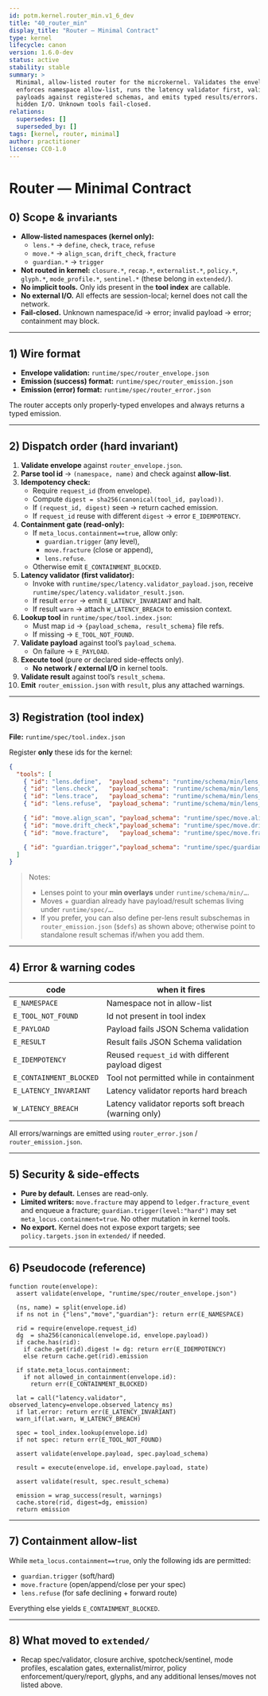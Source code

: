 ```yaml
---
id: potm.kernel.router_min.v1_6_dev
title: "40_router_min"
display_title: "Router — Minimal Contract"
type: kernel
lifecycle: canon
version: 1.6.0-dev
status: active
stability: stable
summary: >
  Minimal, allow-listed router for the microkernel. Validates the envelope,
  enforces namespace allow-list, runs the latency validator first, validates
  payloads against registered schemas, and emits typed results/errors. No
  hidden I/O. Unknown tools fail-closed.
relations:
  supersedes: []
  superseded_by: []
tags: [kernel, router, minimal]
author: practitioner
license: CC0-1.0
---
```


# Router — Minimal Contract

## 0) Scope & invariants

- **Allow-listed namespaces (kernel only):**
  - `lens.*` → `define`, `check`, `trace`, `refuse`
  - `move.*` → `align_scan`, `drift_check`, `fracture`
  - `guardian.*` → `trigger`
- **Not routed in kernel:** `closure.*`, `recap.*`, `externalist.*`, `policy.*`, `glyph.*`,
  `mode_profile.*`, `sentinel.*` (these belong in `extended/`).
- **No implicit tools.** Only ids present in the **tool index** are callable.
- **No external I/O.** All effects are session-local; kernel does not call the network.
- **Fail-closed.** Unknown namespace/id → error; invalid payload → error; containment may block.

---

## 1) Wire format

- **Envelope validation:** `runtime/spec/router_envelope.json`
- **Emission (success) format:** `runtime/spec/router_emission.json`
- **Emission (error) format:** `runtime/spec/router_error.json`

The router accepts only properly-typed envelopes and always returns a typed emission.

---

## 2) Dispatch order (hard invariant)

1. **Validate envelope** against `router_envelope.json`.
2. **Parse tool id** → `(namespace, name)` and check against **allow-list**.
3. **Idempotency check:**
   - Require `request_id` (from envelope).
   - Compute `digest = sha256(canonical(tool_id, payload))`.
   - If `(request_id, digest)` seen → return cached emission.
   - If `request_id` reuse with different `digest` → error `E_IDEMPOTENCY`.
4. **Containment gate (read-only):**
   - If `meta_locus.containment==true`, allow only:
     - `guardian.trigger` (any level),
     - `move.fracture` (close or append),
     - `lens.refuse`.
   - Otherwise emit `E_CONTAINMENT_BLOCKED`.
5. **Latency validator (first validator):**
   - Invoke with `runtime/spec/latency.validator_payload.json`,
     receive `runtime/spec/latency.validator_result.json`.
   - If result `error` → emit `E_LATENCY_INVARIANT` and halt.
   - If result `warn` → attach `W_LATENCY_BREACH` to emission context.
6. **Lookup tool** in `runtime/spec/tool.index.json`:
   - Must map `id` → `{payload_schema, result_schema}` file refs.
   - If missing → `E_TOOL_NOT_FOUND`.
7. **Validate payload** against tool’s `payload_schema`.
   - On failure → `E_PAYLOAD`.
8. **Execute tool** (pure or declared side-effects only).
   - **No network / external I/O** in kernel tools.
9. **Validate result** against tool’s `result_schema`.
10. **Emit** `router_emission.json` with `result`, plus any attached warnings.

---

## 3) Registration (tool index)

**File:** `runtime/spec/tool.index.json`

Register **only** these ids for the kernel:

```json
{
  "tools": [
    { "id": "lens.define",  "payload_schema": "runtime/schema/min/lens_define.min.json",  "result_schema": "runtime/spec/router_emission.json#/$defs/lens.define.result" },
    { "id": "lens.check",   "payload_schema": "runtime/schema/min/lens_check.min.json",   "result_schema": "runtime/spec/router_emission.json#/$defs/lens.check.result" },
    { "id": "lens.trace",   "payload_schema": "runtime/schema/min/lens_trace.min.json",   "result_schema": "runtime/spec/router_emission.json#/$defs/lens.trace.result" },
    { "id": "lens.refuse",  "payload_schema": "runtime/schema/min/lens_refuse.min.json",  "result_schema": "runtime/spec/router_emission.json#/$defs/lens.refuse.result" },

    { "id": "move.align_scan", "payload_schema": "runtime/spec/move.align_scan_payload.json", "result_schema": "runtime/spec/move.align_scan_result.json" },
    { "id": "move.drift_check","payload_schema": "runtime/spec/move.drift_check_payload.json","result_schema": "runtime/spec/move.drift_check_result.json" },
    { "id": "move.fracture",   "payload_schema": "runtime/spec/move.fracture_payload.json",   "result_schema": "runtime/spec/move.fracture_result.json" },

    { "id": "guardian.trigger","payload_schema": "runtime/spec/guardian.trigger_payload.json","result_schema": "runtime/spec/guardian.trigger_result.json" }
  ]
}
````

> Notes:
>
> * Lenses point to your **min overlays** under `runtime/schema/min/…`.
> * Moves + guardian already have payload/result schemas living under `runtime/spec/…`.
> * If you prefer, you can also define per-lens result subschemas in `router_emission.json` (`$defs`) as shown above; otherwise point to standalone result schemas if/when you add them.

---

## 4) Error & warning codes

| code                    | when it fires                                        |
| ----------------------- | ---------------------------------------------------- |
| `E_NAMESPACE`           | Namespace not in allow-list                          |
| `E_TOOL_NOT_FOUND`      | Id not present in tool index                         |
| `E_PAYLOAD`             | Payload fails JSON Schema validation                 |
| `E_RESULT`              | Result fails JSON Schema validation                  |
| `E_IDEMPOTENCY`         | Reused `request_id` with different payload digest    |
| `E_CONTAINMENT_BLOCKED` | Tool not permitted while in containment              |
| `E_LATENCY_INVARIANT`   | Latency validator reports hard breach                |
| `W_LATENCY_BREACH`      | Latency validator reports soft breach (warning only) |

All errors/warnings are emitted using `router_error.json` / `router_emission.json`.

---

## 5) Security & side-effects

* **Pure by default.** Lenses are read-only.
* **Limited writers:** `move.fracture` may append to `ledger.fracture_event` and
  enqueue a fracture; `guardian.trigger(level:"hard")` may set
  `meta_locus.containment=true`. No other mutation in kernel tools.
* **No export.** Kernel does not expose export targets; see `policy.targets.json` in `extended/` if needed.

---

## 6) Pseudocode (reference)

```pseudo
function route(envelope):
  assert validate(envelope, "runtime/spec/router_envelope.json")

  (ns, name) = split(envelope.id)
  if ns not in {"lens","move","guardian"}: return err(E_NAMESPACE)

  rid = require(envelope.request_id)
  dg  = sha256(canonical(envelope.id, envelope.payload))
  if cache.has(rid):
    if cache.get(rid).digest != dg: return err(E_IDEMPOTENCY)
    else return cache.get(rid).emission

  if state.meta_locus.containment:
    if not allowed_in_containment(envelope.id):
      return err(E_CONTAINMENT_BLOCKED)

  lat = call("latency.validator", observed_latency=envelope.observed_latency_ms)
  if lat.error: return err(E_LATENCY_INVARIANT)
  warn_if(lat.warn, W_LATENCY_BREACH)

  spec = tool_index.lookup(envelope.id)
  if not spec: return err(E_TOOL_NOT_FOUND)

  assert validate(envelope.payload, spec.payload_schema)

  result = execute(envelope.id, envelope.payload, state)

  assert validate(result, spec.result_schema)

  emission = wrap_success(result, warnings)
  cache.store(rid, digest=dg, emission)
  return emission
```

---

## 7) Containment allow-list

While `meta_locus.containment==true`, only the following ids are permitted:

* `guardian.trigger` (soft/hard)
* `move.fracture` (open/append/close per your spec)
* `lens.refuse` (for safe declining + forward route)

Everything else yields `E_CONTAINMENT_BLOCKED`.

---

## 8) What moved to `extended/`

* Recap spec/validator, closure archive, spotcheck/sentinel, mode profiles,
  escalation gates, externalist/mirror, policy enforcement/query/report,
  glyphs, and any additional lenses/moves not listed above.
```
